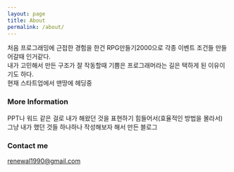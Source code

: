 ```yaml
---
layout: page
title: About
permalink: /about/
---
```


처음 프로그래밍에 근접한 경험을 한건 RPG만들기2000으로 각종 이벤트 조건들 만들어갈때 인거같다.<br>
내가 고민해서 만든 구조가 잘 작동할때 기쁨은 프로그래머라는 길은 택하게 된 이유이기도 하다.<br>
현재 스타트업에서 맨땅에 헤딩중 

### More Information

PPT나 워드 같은 걸로 내가 해왔던 것을 표현하기 힘들어서(효율적인 방법을 몰라서)<br>
그냥 내가 했던 것들 하나하나 작성해보자 해서 만든 블로그

### Contact me

[renewal1990@gmail.com](mailto:renewal1990@gmail.com)
